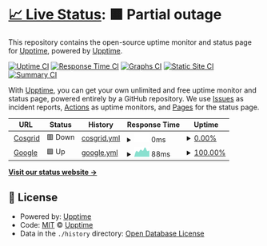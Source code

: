 # [📈 Live Status](https://demo.upptime.js.org): <!--live status--> **🟧 Partial outage**

This repository contains the open-source uptime monitor and status page for [Upptime](https://upptime.js.org), powered by [Upptime](https://github.com/upptime/upptime).

[![Uptime CI](https://github.com/devendra-rgb/repo-uptime/workflows/Uptime%20CI/badge.svg)](https://github.com/devendra-rgb/repo-uptime/actions?query=workflow%3A%22Uptime+CI%22)
[![Response Time CI](https://github.com/devendra-rgb/repo-uptime/workflows/Response%20Time%20CI/badge.svg)](https://github.com/devendra-rgb/repo-uptime/actions?query=workflow%3A%22Response+Time+CI%22)
[![Graphs CI](https://github.com/devendra-rgb/repo-uptime/workflows/Graphs%20CI/badge.svg)](https://github.com/devendra-rgb/repo-uptime/actions?query=workflow%3A%22Graphs+CI%22)
[![Static Site CI](https://github.com/devendra-rgb/repo-uptime/workflows/Static%20Site%20CI/badge.svg)](https://github.com/devendra-rgb/repo-uptime/actions?query=workflow%3A%22Static+Site+CI%22)
[![Summary CI](https://github.com/devendra-rgb/repo-uptime/workflows/Summary%20CI/badge.svg)](https://github.com/devendra-rgb/repo-uptime/actions?query=workflow%3A%22Summary+CI%22)

With [Upptime](https://upptime.js.org), you can get your own unlimited and free uptime monitor and status page, powered entirely by a GitHub repository. We use [Issues](https://github.com/upptime/upptime/issues) as incident reports, [Actions](https://github.com/devendra-rgb/repo-uptime/actions) as uptime monitors, and [Pages](https://demo.upptime.js.org) for the status page.

<!--start: status pages-->
<!-- This summary is generated by Upptime (https://github.com/upptime/upptime) -->
<!-- Do not edit this manually, your changes will be overwritten -->
<!-- prettier-ignore -->
| URL | Status | History | Response Time | Uptime |
| --- | ------ | ------- | ------------- | ------ |
| <img alt="" src="https://icons.duckduckgo.com/ip3/cosgrid.com.ico" height="13"> [Cosgrid](https://cosgrid.com) | 🟥 Down | [cosgrid.yml](https://github.com/devendra-rgb/repo-uptime/commits/HEAD/history/cosgrid.yml) | <details><summary><img alt="Response time graph" src="./graphs/cosgrid/response-time-week.png" height="20"> 0ms</summary><br><a href="https://devendra-rgb.github.io/repo-uptime/history/cosgrid"><img alt="Response time 1553" src="https://img.shields.io/endpoint?url=https%3A%2F%2Fraw.githubusercontent.com%2Fdevendra-rgb%2Frepo-uptime%2FHEAD%2Fapi%2Fcosgrid%2Fresponse-time.json"></a><br><a href="https://devendra-rgb.github.io/repo-uptime/history/cosgrid"><img alt="24-hour response time 0" src="https://img.shields.io/endpoint?url=https%3A%2F%2Fraw.githubusercontent.com%2Fdevendra-rgb%2Frepo-uptime%2FHEAD%2Fapi%2Fcosgrid%2Fresponse-time-day.json"></a><br><a href="https://devendra-rgb.github.io/repo-uptime/history/cosgrid"><img alt="7-day response time 0" src="https://img.shields.io/endpoint?url=https%3A%2F%2Fraw.githubusercontent.com%2Fdevendra-rgb%2Frepo-uptime%2FHEAD%2Fapi%2Fcosgrid%2Fresponse-time-week.json"></a><br><a href="https://devendra-rgb.github.io/repo-uptime/history/cosgrid"><img alt="30-day response time 1730" src="https://img.shields.io/endpoint?url=https%3A%2F%2Fraw.githubusercontent.com%2Fdevendra-rgb%2Frepo-uptime%2FHEAD%2Fapi%2Fcosgrid%2Fresponse-time-month.json"></a><br><a href="https://devendra-rgb.github.io/repo-uptime/history/cosgrid"><img alt="1-year response time 1601" src="https://img.shields.io/endpoint?url=https%3A%2F%2Fraw.githubusercontent.com%2Fdevendra-rgb%2Frepo-uptime%2FHEAD%2Fapi%2Fcosgrid%2Fresponse-time-year.json"></a></details> | <details><summary><a href="https://devendra-rgb.github.io/repo-uptime/history/cosgrid">0.00%</a></summary><a href="https://devendra-rgb.github.io/repo-uptime/history/cosgrid"><img alt="All-time uptime 98.09%" src="https://img.shields.io/endpoint?url=https%3A%2F%2Fraw.githubusercontent.com%2Fdevendra-rgb%2Frepo-uptime%2FHEAD%2Fapi%2Fcosgrid%2Fuptime.json"></a><br><a href="https://devendra-rgb.github.io/repo-uptime/history/cosgrid"><img alt="24-hour uptime 0.00%" src="https://img.shields.io/endpoint?url=https%3A%2F%2Fraw.githubusercontent.com%2Fdevendra-rgb%2Frepo-uptime%2FHEAD%2Fapi%2Fcosgrid%2Fuptime-day.json"></a><br><a href="https://devendra-rgb.github.io/repo-uptime/history/cosgrid"><img alt="7-day uptime 0.00%" src="https://img.shields.io/endpoint?url=https%3A%2F%2Fraw.githubusercontent.com%2Fdevendra-rgb%2Frepo-uptime%2FHEAD%2Fapi%2Fcosgrid%2Fuptime-week.json"></a><br><a href="https://devendra-rgb.github.io/repo-uptime/history/cosgrid"><img alt="30-day uptime 45.85%" src="https://img.shields.io/endpoint?url=https%3A%2F%2Fraw.githubusercontent.com%2Fdevendra-rgb%2Frepo-uptime%2FHEAD%2Fapi%2Fcosgrid%2Fuptime-month.json"></a><br><a href="https://devendra-rgb.github.io/repo-uptime/history/cosgrid"><img alt="1-year uptime 95.46%" src="https://img.shields.io/endpoint?url=https%3A%2F%2Fraw.githubusercontent.com%2Fdevendra-rgb%2Frepo-uptime%2FHEAD%2Fapi%2Fcosgrid%2Fuptime-year.json"></a></details>
| <img alt="" src="https://icons.duckduckgo.com/ip3/www.google.com.ico" height="13"> [Google](https://www.google.com) | 🟩 Up | [google.yml](https://github.com/devendra-rgb/repo-uptime/commits/HEAD/history/google.yml) | <details><summary><img alt="Response time graph" src="./graphs/google/response-time-week.png" height="20"> 88ms</summary><br><a href="https://devendra-rgb.github.io/repo-uptime/history/google"><img alt="Response time 107" src="https://img.shields.io/endpoint?url=https%3A%2F%2Fraw.githubusercontent.com%2Fdevendra-rgb%2Frepo-uptime%2FHEAD%2Fapi%2Fgoogle%2Fresponse-time.json"></a><br><a href="https://devendra-rgb.github.io/repo-uptime/history/google"><img alt="24-hour response time 85" src="https://img.shields.io/endpoint?url=https%3A%2F%2Fraw.githubusercontent.com%2Fdevendra-rgb%2Frepo-uptime%2FHEAD%2Fapi%2Fgoogle%2Fresponse-time-day.json"></a><br><a href="https://devendra-rgb.github.io/repo-uptime/history/google"><img alt="7-day response time 88" src="https://img.shields.io/endpoint?url=https%3A%2F%2Fraw.githubusercontent.com%2Fdevendra-rgb%2Frepo-uptime%2FHEAD%2Fapi%2Fgoogle%2Fresponse-time-week.json"></a><br><a href="https://devendra-rgb.github.io/repo-uptime/history/google"><img alt="30-day response time 89" src="https://img.shields.io/endpoint?url=https%3A%2F%2Fraw.githubusercontent.com%2Fdevendra-rgb%2Frepo-uptime%2FHEAD%2Fapi%2Fgoogle%2Fresponse-time-month.json"></a><br><a href="https://devendra-rgb.github.io/repo-uptime/history/google"><img alt="1-year response time 107" src="https://img.shields.io/endpoint?url=https%3A%2F%2Fraw.githubusercontent.com%2Fdevendra-rgb%2Frepo-uptime%2FHEAD%2Fapi%2Fgoogle%2Fresponse-time-year.json"></a></details> | <details><summary><a href="https://devendra-rgb.github.io/repo-uptime/history/google">100.00%</a></summary><a href="https://devendra-rgb.github.io/repo-uptime/history/google"><img alt="All-time uptime 100.00%" src="https://img.shields.io/endpoint?url=https%3A%2F%2Fraw.githubusercontent.com%2Fdevendra-rgb%2Frepo-uptime%2FHEAD%2Fapi%2Fgoogle%2Fuptime.json"></a><br><a href="https://devendra-rgb.github.io/repo-uptime/history/google"><img alt="24-hour uptime 100.00%" src="https://img.shields.io/endpoint?url=https%3A%2F%2Fraw.githubusercontent.com%2Fdevendra-rgb%2Frepo-uptime%2FHEAD%2Fapi%2Fgoogle%2Fuptime-day.json"></a><br><a href="https://devendra-rgb.github.io/repo-uptime/history/google"><img alt="7-day uptime 100.00%" src="https://img.shields.io/endpoint?url=https%3A%2F%2Fraw.githubusercontent.com%2Fdevendra-rgb%2Frepo-uptime%2FHEAD%2Fapi%2Fgoogle%2Fuptime-week.json"></a><br><a href="https://devendra-rgb.github.io/repo-uptime/history/google"><img alt="30-day uptime 100.00%" src="https://img.shields.io/endpoint?url=https%3A%2F%2Fraw.githubusercontent.com%2Fdevendra-rgb%2Frepo-uptime%2FHEAD%2Fapi%2Fgoogle%2Fuptime-month.json"></a><br><a href="https://devendra-rgb.github.io/repo-uptime/history/google"><img alt="1-year uptime 99.99%" src="https://img.shields.io/endpoint?url=https%3A%2F%2Fraw.githubusercontent.com%2Fdevendra-rgb%2Frepo-uptime%2FHEAD%2Fapi%2Fgoogle%2Fuptime-year.json"></a></details>

<!--end: status pages-->

[**Visit our status website →**](https://demo.upptime.js.org)

## 📄 License

- Powered by: [Upptime](https://github.com/upptime/upptime)
- Code: [MIT](./LICENSE) © [Upptime](https://upptime.js.org)
- Data in the `./history` directory: [Open Database License](https://opendatacommons.org/licenses/odbl/1-0/)
